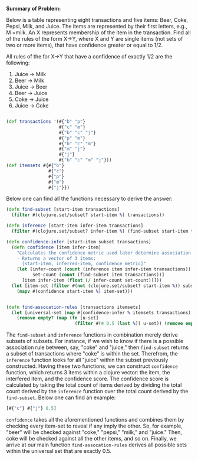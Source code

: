 **Summary of Problem:**

Below is a table representing eight transactions and five items: Beer, Coke, Pepsi, Milk, and Juice. The items are represented by their first letters, e.g., M =milk. An X represents membership of the item in the transaction. Find all of the rules of the form X->Y, where X and Y are single items (not sets of two or more items), that have confidence greater or equal to 1/2.

All rules of the for X->Y that have a confidence of exactly 1/2 are the following:
1. Juice -> Milk
2. Beer -> Milk
3. Juice -> Beer
4. Beer -> Juice
5. Coke -> Juice
6. Juice -> Coke



```clojure

(def transactions '(#{"b" "p"}
                    #{"c" "m"}
                    #{"b" "c" "j"}
                    #{"p" "m"}
                    #{"b" "c" "m"}
                    #{"m" "j"}
                    #{"j"}
                    #{"b" "c" "m" "j"}))
(def itemsets #{#{"b"}
                #{"c"}
                #{"p"}
                #{"m"}
                #{"j"}})
```

Below one can find all the functions necessary to derive the answer:

```clojure
(defn find-subset [start-item transactions]
  (filter #(clojure.set/subset? start-item %) transactions))

(defn inference [start-item infer-item transactions]
  (filter #(clojure.set/subset? infer-item %) (find-subset start-item transactions)))

(defn confidence-infer [start-item subset transactions]
  (defn confidence [item infer-item]
    "Calculates the confidence metric used later determine association pairs.
    - Returns a vector of 3 items: 
      [start-item, inferred-item, confidence metric]"
    (let [infer-count (count (inference item infer-item transactions))
          set-count (count (find-subset item transactions))]
      [item infer-item (float (/ infer-count set-count))]))
  (let [item-set (filter #(not (clojure.set/subset? start-item %)) subset)]
    (mapv #(confidence start-item %) item-set)))


(defn find-assocation-rules [transactions itemsets]
  (let [universal-set (map #(confidence-infer % itemsets transactions) itemsets)]
    (remove empty? (map (fn [u-set]
                          (filter #(= 0.5 (last %)) u-set)) (remove empty? universal-set)))))

```

The <code>find-subset</code> and <code>inference</code> functions in combination merely derive subsets of subsets. For instance, if we wish to know if there is a possible association rule between, say, "coke" and "juice," then <code>find-subset</code> returns a subset of transactions where "coke" is within the set. Therefrom, the <code>inference</code> function looks for all "juice" within the subset previously constructed. Having these two functions, we can construct <code>confidence</code> function, which returns 3 items within a clojure vector: the item, the interfered item, and the confidence score. The confidence score is calculated by taking the total count of items derived by dividing the total count derived by the <code>inference</code> function over the total count derived by the <code>find-subset</code>. Below one can find an example:

```clojure
[#{"c"} #{"j"} 0.5]
```

<code>confidence</code> takes all the aforementioned functions and combines them by checking every item-set to reveal if any imply the other. So, for example, "beer" will be checked against "coke," "pepsi," "milk," and "juice." Then, coke will be checked against all the other items, and so on. Finally, we arrive at our main function <code>find-assocation-rules</code> derives all possible sets within the universal set that are exactly 0.5.